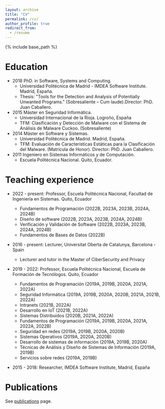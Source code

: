 ```yaml
---
layout: archive
title: "CV"
permalink: /cv/
author_profile: true
redirect_from:
  - /resume
---
```


{% include base_path %}

Education
======
* 2018 PhD. in Software, Systems and Computing.
  * Universidad Politécnica de Madrid - IMDEA Software Institute. Madrid, España.
  * Thesis: "Tools for the Detection and Analysis of Potentially Unwanted Programs." (Sobresaliente – Cum laude).Director: PhD. Juan Caballero.
* 2015 Máster en Seguridad Informática.
  *  Universidad Internacional de la Rioja. Logroño, España
  *  TFM: Clasificación y Detección de Malware con el Sistema de Análisis de Malware Cuckoo. (Sobresaliente)
* 2014 Máster en Software y Sistemas.
  * Universidad Politécnica de Madrid. Madrid, España.
  * TFM: Evaluación de Características Estáticas para la Clasificación del Malware. (Matrícula de Honor). Director: PhD. Juan Caballero.
* 2011 Ingeniero en Sistemas Informáticos y de Computación.
  * Escuela Politécnica Nacional. Quito, Ecuador.
  
Teaching experience
======
* 2022 - present: Professor, Escuela Politécnica Nacional, Facultad de Ingeniería en Sistemas. Quito, Ecuador
  * Fundamentos de Programación (2022B, 2023A, 2023B, 2024A, 2024B)
  * Diseño de software (2022B, 2023A, 2023B, 2024A, 2024B)
  * Verificación y Validación de Software (2022B, 2023A, 2023B, 2024A, 2024B)
  * Fundamentos de Bases de Datos (2022B)

* 2016 - present: Lecturer, Universitat Oberta de Catalunya, Barcelona - Spain
  * Lecturer and tutor in the Master of CiberSecurity and Privacy

* 2019 - 2022: Professor, Escuela Politécnica Nacional, Escuela de Formación de Tecnólogos. Quito, Ecuador
  * Fundamentos de Programación (2019A, 2019B, 2020A, 2021A, 2022A)
  * Seguridad Informática (2019A, 2019B, 2020A, 2020B, 2021A, 2021B, 2022A)
  * Intranets (2021B, 2022A)
  * Desarrollo en IoT (2021B, 2022A)
  * Sistemas Distribuidos (2020B, 2021A, 2022A)
  * Fundamentos de Programación (2019A, 2019B, 2020A, 2021A, 2022A, 2022B)
  * Seguridad en redes (2019A, 2019B, 2020A, 2020B)
  * Sistemas Operativos (2019A, 2020A, 2020B)
  * Desarrollo de sistemas de información (2019A, 2019B, 2020A)
  * Técnicas de Análisis y Diseño de Sistemas de Información (2019A, 2019B)
  * Servicios sobre redes (2019A, 2019B)

* 2015 - 2018: Researcher, IMDEA Software Institute, Madrid, España

Publications
======
 
  See [publications](/publications/) page.
